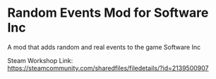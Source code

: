 # Random Events Mod for Software Inc
 A mod that adds random and real events to the game Software Inc

Steam Workshop Link: https://steamcommunity.com/sharedfiles/filedetails/?id=2139500907
